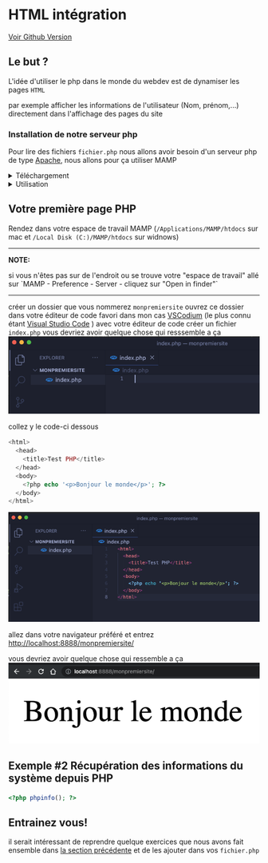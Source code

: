 # HTML intégration

[Voir Github Version](https://github.com/Poulycroc/lessons-isfsc/blob/master/courses/02__html-integration.md)

## Le but ?
L'idée d'utiliser le php dans le monde du webdev est de dynamiser les pages `HTML`

par exemple afficher les informations de l'utilisateur (Nom, prénom,...) directement dans l'affichage des pages du site


### Installation de notre serveur php

Pour lire des fichiers `fichier.php` nous allons avoir besoin d'un serveur php de type [Apache](https://fr.wikipedia.org/wiki/Apache_HTTP_Server), nous allons pour ça utiliser MAMP



<details>
<summary>Téléchargement</summary>

##### Se rendre sur [https://www.mamp.info/en/downloads/](https://www.mamp.info/en/downloads/)
<img src="https://raw.githubusercontent.com/Poulycroc/lessons-isfsc/master/courses/.screenshots/Screenshot 2022-10-23 at 13.57.13.png" alt="Download MAMP" />

#### Mac

##### si vous êtes sur M1 / M2 
prendre 'MAMP & MAMP PRO 6.6 (M1)'

##### si vous êtes sur Intel
prendre 'MAMP & MAMP PRO 6.6 (Intel)'

---
**NOTE:**
Si vous ne savez pas: se rendre dans le menu 'pomme' puis 'a propos de ce mac' regarder section 'processeur'

---

#### Windows
prendre 'MAMP & MAMP PRO 5.0.5'
</details>
<details>
<summary>Utilisation</summary>
#### De quoi ça a l'aire ? 

Vous pouvez appuyer sur "Start" 

---
**NOTE:**
Ne pas utiliser la version 'pro'
---

<img alt="MAMP mac" src="https://raw.githubusercontent.com/Poulycroc/lessons-isfsc/master/courses/.screenshots/Screenshot 2022-10-23 at 14.35.39.png" />
<img alt="MAMP windows" src="https://raw.githubusercontent.com/Poulycroc/lessons-isfsc/master/courses/.screenshots/Screenshot 2022-10-23 at 14.40.35.png" />


### Dans l'onglet 'préférence'
vous retrouverez 2 sections importante `Ports` et `Server`

#### Server
<img alt="MAMP Server" src="https://raw.githubusercontent.com/Poulycroc/lessons-isfsc/master/courses/.screenshots/Screenshot 2022-10-23 at 14.45.59.png" /><br>
ici on va retrouver les informations relative a notre "espace de travail"
dans mon cas mon il se trouve dans Application, MAMP, htdocs
il n'y a pas de raisons d'y toucher pour l'instant 

#### Ports
<img alt="MAMP Ports" src="https://raw.githubusercontent.com/Poulycroc/lessons-isfsc/master/courses/.screenshots/Screenshot 2022-10-23 at 14.45.50.png" />

ici vous retrouverez les information sur les ports 
<ol>
  <li>Apache port: le port sur le quel votre application va tourner</li>
  <li>MySql port: le port sur le quel votre base de données va tourner</li>
</ol>

pour accéder a votre première application il vous faudra donc vous rendre sur votre navigateur préféré entrer [http://localhost:8888/](http://localhost:8888/)
vous devrier arriver sur une page de présentation
<img alt="MAMP welcome page" src="https://raw.githubusercontent.com/Poulycroc/lessons-isfsc/master/courses/.screenshots/Screenshot 2022-10-23 at 14.53.22.png" />

l'information la plus importante pour nous c'est `Document root: /Applications/MAMP/htdocs` c'est la que va se trouver notre dossier de travail pour 

</details>


## Votre première page PHP


Rendez dans votre espace de travail MAMP (`/Applications/MAMP/htdocs` sur mac et `/Local Disk (C:)/MAMP/htdocs` sur widnows)

---
**NOTE:**
<p>si vous n'êtes pas sur de l'endroit ou se trouve votre "espace de travail" allé sur `MAMP - Preference - Server - cliquez sur "Open in finder"`</p>

---

créer un dossier que vous nommerez `monpremiersite` ouvrez ce dossier dans votre éditeur de code favori dans mon cas [VSCodium](https://vscodium.com/) (le plus connu étant [Visual Studio Code](https://code.visualstudio.com/) )
avec votre éditeur de code créer un fichier `index.php` vous devriez avoir quelque chose qui resssemble a ça<br />
<img alt="Premier Fichier index dans vscode" src="https://raw.githubusercontent.com/Poulycroc/lessons-isfsc/master/courses/.screenshots/Screenshot 2022-10-23 at 15.43.31.png" />

collez y le code-ci dessous
```php
<html>
  <head>
    <title>Test PHP</title>
  </head>
  <body>
    <?php echo '<p>Bonjour le monde</p>'; ?>
  </body>
</html>
```
<img alt="premier code dans notre index" src="https://raw.githubusercontent.com/Poulycroc/lessons-isfsc/master/courses/.screenshots/Screenshot 2022-10-23 at 15.46.31.png" />

allez dans votre navigateur préféré et entrez [http://localhost:8888/monpremiersite/](http://localhost:8888/monpremiersite/) 

vous devriez avoir quelque chose qui ressemble a ça<br>
<img alt="premier site" src="https://raw.githubusercontent.com/Poulycroc/lessons-isfsc/master/courses/.screenshots/Screenshot 2022-10-23 at 15.49.33.png" />


## Exemple #2 Récupération des informations du système depuis PHP

```php
<?php phpinfo(); ?>
```

## Entrainez vous! 

il serait intéressant de reprendre quelque exercices que nous avons fait ensemble dans [la section précédente](https://github.com/Poulycroc/lessons-isfsc/blob/master/courses/01__php.md) et de les ajouter dans vos `fichier.php` 

